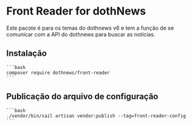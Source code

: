 # Front Reader for dothNews

Este pacote é para os temas do dothnews v6 e tem a função de se comunicar com a API do dothnews para buscar as notícias.

## Instalação 


    ```bash
    composer require dothnews/front-reader
    ```

## Publicação do arquivo de configuração

    ```bash
    ./vendor/bin/sail artisan vendor:publish --tag=front-reader-config
    ```
